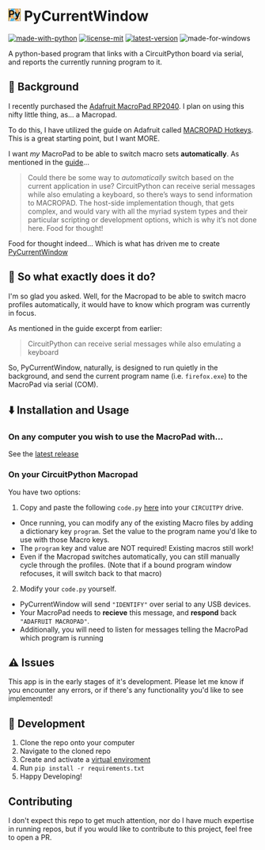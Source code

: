 # <img src="https://github.com/astridos2go/PyCurrentWindow/blob/main/images/icon.svg" width="25px"> PyCurrentWindow
[![made-with-python](https://img.shields.io/badge/Made%20with-Python-blue.svg)](https://www.python.org/) [![license-mit](https://img.shields.io/github/license/astridos2go/pycurrentwindow?color=gre&label=License)](https://github.com/astridos2go/PyCurrentWindow/blob/main/LICENSE) [![latest-version](https://img.shields.io/github/v/release/astridos2go/pycurrentwindow?display_name=tag&include_prereleases&label=Version)](https://github.com/astridos2go/PyCurrentWindow/releases/latest) ![made-for-windows](https://img.shields.io/badge/Platform-Windows-blueviolet)


A python-based program that links with a CircuitPython board via serial, and reports the currently running program to it.

## :book: Background
I recently purchased the [Adafruit MacroPad RP2040](https://learn.adafruit.com/adafruit-macropad-rp2040). I plan on using this nifty little thing, as... a Macropad.

To do this, I have utilized the guide on Adafruit called [MACROPAD Hotkeys](https://learn.adafruit.com/macropad-hotkeys). This is a great starting point, but I want MORE. 

I want _my_ MacroPad to be able to switch macro sets **automatically**. As mentioned in the [guide](https://learn.adafruit.com/macropad-hotkeys/going-further)...

> Could there be some way to _automatically_ switch based on the current application in use? CircuitPython can receive serial messages while also emulating a keyboard, so there’s ways to send information to MACROPAD. The host-side implementation though, that gets complex, and would vary with all the myriad system types and their particular scripting or development options, which is why it’s not done here. Food for thought!

Food for thought indeed... Which is what has driven me to create [PyCurrentWindow](https://github.com/astridos2go/PycurrentWindow)

## :thought_balloon: So what exactly does it do?
I'm so glad you asked. Well, for the Macropad to be able to switch macro profiles automatically, it would have to know which program was currently in focus. 

As mentioned in the guide excerpt from earlier:
> CircuitPython can receive serial messages while also emulating a keyboard

So, PyCurrentWindow, naturally, is designed to run quietly in the background, and send the current program name (i.e. `firefox.exe`) to the MacroPad via serial (COM).

## :arrow_down: Installation and Usage

### On any computer you wish to use the MacroPad with...
See the [latest release](https://github.com/astridos2go/PyCurrentWindow/releases/latest)

### On your CircuitPython Macropad
You have two options:
1. Copy and paste the following `code.py` [here](https://gist.github.com/astridos2go/89059bc435260294aadce79624f41a97) into your `CIRCUITPY` drive.
- Once running, you can modify any of the existing Macro files by adding a dictionary key `program`. Set the value to the program name you'd like to use with those Macro keys. 
- The `program` key and value are NOT required! Existing macros still work!
- Even if the Macropad switches automatically, you can still manually cycle through the profiles. (Note that if a bound program window refocuses, it will switch back to that macro)

2. Modify your `code.py` yourself.
- PyCurrentWindow will send `"IDENTIFY"` over serial to any USB devices.
- Your MacroPad needs to **recieve** this message, and **respond** back `"ADAFRUIT MACROPAD"`.
- Additionally, you will need to listen for messages telling the MacroPad which program is running

## :warning: Issues
This app is in the early stages of it's development. Please let me know if you encounter any errors, or if there's any functionality you'd like to see implemented!

## :wrench: Development
1. Clone the repo onto your computer
2. Navigate to the cloned repo
3. Create and activate a [virtual enviroment](https://docs.python.org/3/library/venv.html)
4. Run `pip install -r requirements.txt`
5. Happy Developing!

## Contributing
I don't expect this repo to get much attention, nor do I have much expertise in running repos, but if you would like to contribute to this project, feel free to open a PR.
